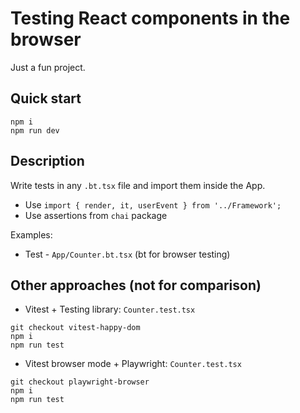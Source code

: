# Testing React components in the browser

Just a fun project.

## Quick start

```
npm i
npm run dev
```

## Description

Write tests in any `.bt.tsx` file and import them inside the App.

- Use `import { render, it, userEvent } from '../Framework';`
- Use assertions from `chai` package

Examples:

- Test - `App/Counter.bt.tsx` (bt for browser testing)

## Other approaches (not for comparison)

- Vitest + Testing library: `Counter.test.tsx`

```
git checkout vitest-happy-dom
npm i
npm run test
```

- Vitest browser mode + Playwright: `Counter.test.tsx`

```
git checkout playwright-browser
npm i
npm run test
```

